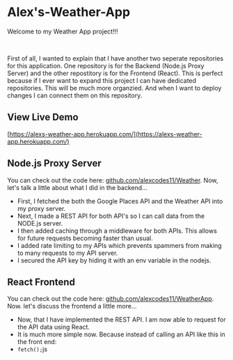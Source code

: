 # Alex's-Weather-App

Welcome to my Weather App project!!! 

<br>

First of all, I wanted to explain that I have another two seperate repositories for this application. One repository is for the Backend (Node.js Proxy Server) and the other repostitory is for the Frontend (React). This is perfect because if I ever want to expand this project I can have dedicated repositories. This will be much more organzied. And when I want to deploy changes I can connect them on this repository.

## View Live Demo
[https://alexs-weather-app.herokuapp.com/](https://alexs-weather-app.herokuapp.com/)

## Node.js Proxy Server
You can check out the code here: [github.com/alexcodes11/Weather](https://github.com/alexcodes11/Weather). Now, let's talk a little about what I did in the backend... 
<br>
* First, I fetched the both the Google Places API and the Weather API into my proxy server.
* Next, I made a REST API for both API's so I can call data from the NODE.js server.
* I then added caching through a middleware for both APIs. This allows for future requests becoming faster than usual. 
* I added rate limiting to my APIs which prevents spammers from making to many requests to my API server.
* I secured the API key by hiding it with an env variable in the nodejs. 


## React Frontend 
You can check out the code here: [github.com/alexcodes11/WeatherApp](https://github.com/alexcodes11/WeatherApp). Now. let's discuss the frontend a little more...
<br>
* Now, that I have implemented the REST API. I am now able to request for the API data using React. 
* It is much more simple now. Because instead of calling an API like this in the front end: 
* ``` fetch(); ```js


